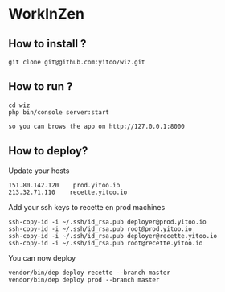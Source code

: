 WorkInZen
=========

How to install ?
---------------
````
git clone git@github.com:yitoo/wiz.git

````

How to run ?
------------
````
cd wiz
php bin/console server:start

so you can brows the app on http://127.0.0.1:8000

````

How to deploy?
--------------
Update your hosts
````
151.80.142.120    prod.yitoo.io
213.32.71.110    recette.yitoo.io
````

Add your ssh keys to recette en prod machines

````
ssh-copy-id -i ~/.ssh/id_rsa.pub deployer@prod.yitoo.io
ssh-copy-id -i ~/.ssh/id_rsa.pub root@prod.yitoo.io
ssh-copy-id -i ~/.ssh/id_rsa.pub deployer@recette.yitoo.io
ssh-copy-id -i ~/.ssh/id_rsa.pub root@recette.yitoo.io

````
You can now deploy

````
vendor/bin/dep deploy recette --branch master
vendor/bin/dep deploy prod --branch master

````
